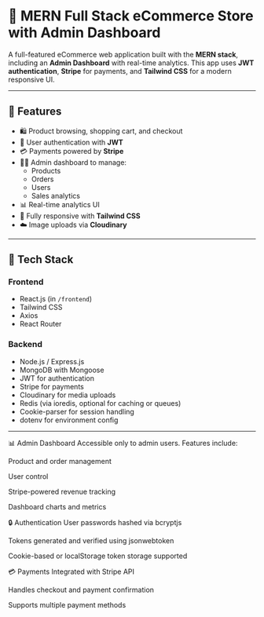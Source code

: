 # 🛒 MERN Full Stack eCommerce Store with Admin Dashboard

A full-featured eCommerce web application built with the **MERN stack**, including an **Admin Dashboard** with real-time analytics. This app uses **JWT authentication**, **Stripe** for payments, and **Tailwind CSS** for a modern responsive UI.

---

## 🚀 Features

- 🛍️ Product browsing, shopping cart, and checkout
- 🔐 User authentication with **JWT**
- 💳 Payments powered by **Stripe**
- 🧑‍💼 Admin dashboard to manage:
  - Products
  - Orders
  - Users
  - Sales analytics
- 📊 Real-time analytics UI
- 📱 Fully responsive with **Tailwind CSS**
- ☁️ Image uploads via **Cloudinary**

---

## 🧱 Tech Stack

### Frontend
- React.js (in `/frontend`)
- Tailwind CSS
- Axios
- React Router

### Backend
- Node.js / Express.js
- MongoDB with Mongoose
- JWT for authentication
- Stripe for payments
- Cloudinary for media uploads
- Redis (via ioredis, optional for caching or queues)
- Cookie-parser for session handling
- dotenv for environment config

---
📊 Admin Dashboard
Accessible only to admin users. Features include:

Product and order management

User control

Stripe-powered revenue tracking

Dashboard charts and metrics

🔒 Authentication
User passwords hashed via bcryptjs

Tokens generated and verified using jsonwebtoken

Cookie-based or localStorage token storage supported

💳 Payments
Integrated with Stripe API

Handles checkout and payment confirmation

Supports multiple payment methods

